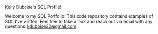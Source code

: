 Kelly Duboise's SQL Profile! 

Welcome to my SQL Portfolio! This code repository contains examples of SQL I've written. Feel free to take a look and reach out via email with any questions: 
kduboise22@gmail.com


<!---
KuduBOO/KuduBOO is a ✨ special ✨ repository because its `README.md` (this file) appears on your GitHub profile.
You can click the Preview link to take a look at your changes.
--->
